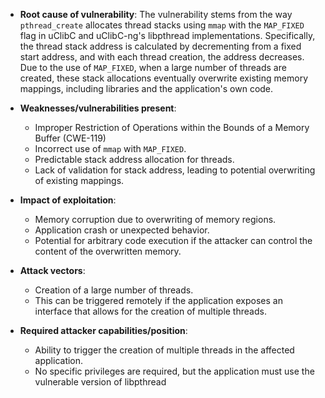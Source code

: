 - **Root cause of vulnerability**: The vulnerability stems from the way `pthread_create` allocates thread stacks using `mmap` with the `MAP_FIXED` flag in uClibC and uClibC-ng's libpthread implementations. Specifically, the thread stack address is calculated by decrementing from a fixed start address, and with each thread creation, the address decreases. Due to the use of `MAP_FIXED`, when a large number of threads are created, these stack allocations eventually overwrite existing memory mappings, including libraries and the application's own code.

- **Weaknesses/vulnerabilities present**:
    - Improper Restriction of Operations within the Bounds of a Memory Buffer (CWE-119)
    - Incorrect use of `mmap` with `MAP_FIXED`.
    - Predictable stack address allocation for threads.
    - Lack of validation for stack address, leading to potential overwriting of existing mappings.

- **Impact of exploitation**:
    - Memory corruption due to overwriting of memory regions.
    - Application crash or unexpected behavior.
    - Potential for arbitrary code execution if the attacker can control the content of the overwritten memory.

- **Attack vectors**:
    - Creation of a large number of threads.
    - This can be triggered remotely if the application exposes an interface that allows for the creation of multiple threads.

- **Required attacker capabilities/position**:
    - Ability to trigger the creation of multiple threads in the affected application.
    - No specific privileges are required, but the application must use the vulnerable version of libpthread